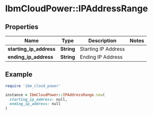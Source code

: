 # IbmCloudPower::IPAddressRange

## Properties

| Name | Type | Description | Notes |
| ---- | ---- | ----------- | ----- |
| **starting_ip_address** | **String** | Starting IP Address |  |
| **ending_ip_address** | **String** | Ending IP Address |  |

## Example

```ruby
require 'ibm_cloud_power'

instance = IbmCloudPower::IPAddressRange.new(
  starting_ip_address: null,
  ending_ip_address: null
)
```

